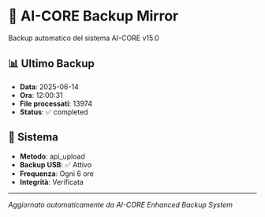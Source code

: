 # 🧬 AI-CORE Backup Mirror

Backup automatico del sistema AI-CORE v15.0

## 📊 Ultimo Backup
- **Data**: 2025-06-14
- **Ora**: 12:00:31
- **File processati**: 13974
- **Status**: ✅ completed

## 🎯 Sistema
- **Metodo**: api_upload
- **Backup USB**: ✅ Attivo
- **Frequenza**: Ogni 6 ore
- **Integrità**: Verificata

---
*Aggiornato automaticamente da AI-CORE Enhanced Backup System*
